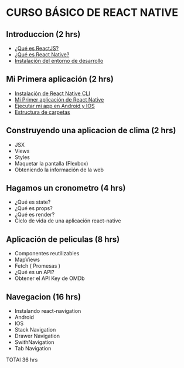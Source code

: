 # CURSO BÁSICO DE REACT NATIVE


## Introduccion (2 hrs)
- [¿Qué es ReactJS?](CH01L01.md)
- [¿Qué es React Native?](CH01L02.md)
- [Instalación del entorno de desarrollo](CH01L03.md)

## Mi Primera aplicación (2 hrs)
- [Instalación de React Native CLI](CH02L01.md)
- [Mi Primer aplicación de React Native](CH02L02.md)
- [Ejecutar mi app en Android y IOS](CH02L03.md)
- [Estructura de carpetas](CH02L04.md)

## Construyendo una aplicacion de clima (2 hrs)
- JSX
- Views
- Styles
- Maquetar la pantalla (Flexbox)
- Obteniendo la información de la web

## Hagamos un cronometro (4 hrs)
- ¿Qué es state?
- ¿Qué es props?
- ¿Qué es render?
- Ciclo de vida de una aplicación react-native


## Aplicación de peliculas (8 hrs)
  - Componentes reutilizables
  - MapViews
  - Fetch ( Promesas )
  - ¿Qué es un API?
  - Obtener el API Key de OMDb
  
## Navegacion (16 hrs)
  - Instalando react-navigation
  - Android
  - IOS
  - Stack Navigation
  - Drawer Navigation
  - SwithNavigation
  - Tab Navigation



TOTAl 36 hrs